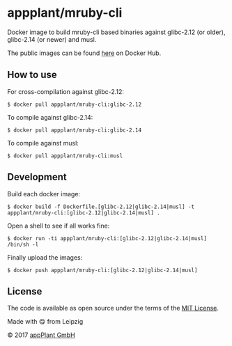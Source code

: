 # appplant/mruby-cli
Docker image to build mruby-cli based binaries against glibc-2.12 (or older), glibc-2.14 (or newer) and musl.

The public images can be found [here][repo] on Docker Hub.


## How to use

For cross-compilation against glibc-2.12:

    $ docker pull appplant/mruby-cli:glibc-2.12

To compile against glibc-2.14:

    $ docker pull appplant/mruby-cli:glibc-2.14

To compile against musl:

    $ docker pull appplant/mruby-cli:musl


## Development

Build each docker image:

    $ docker build -f Dockerfile.[glibc-2.12|glibc-2.14|musl] -t appplant/mruby-cli:[glibc-2.12|glibc-2.14|musl] .

Open a shell to see if all works fine:

    $ docker run -ti appplant/mruby-cli:[glibc-2.12|glibc-2.14|musl] /bin/sh -l


Finally upload the images:

    $ docker push appplant/mruby-cli:[glibc-2.12|glibc-2.14|musl] 


## License

The code is available as open source under the terms of the [MIT License][license].

Made with :yum: from Leipzig

© 2017 [appPlant GmbH][appplant]

[repo]: https://hub.docker.com/r/appplant/mruby-cli/
[license]: https://opensource.org/licenses/MIT
[appplant]: www.appplant.de
